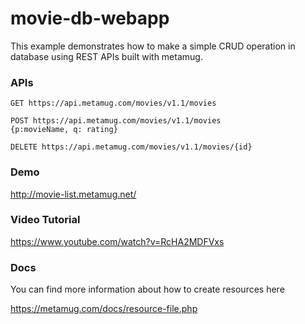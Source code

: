 # movie-db-webapp

This example demonstrates how to make a simple CRUD operation in database using REST APIs built with metamug.

### APIs

```
GET https://api.metamug.com/movies/v1.1/movies

POST https://api.metamug.com/movies/v1.1/movies
{p:movieName, q: rating}

DELETE https://api.metamug.com/movies/v1.1/movies/{id}
```

### Demo

http://movie-list.metamug.net/

### Video Tutorial

https://www.youtube.com/watch?v=RcHA2MDFVxs

### Docs 

You can find more information about how to create resources here

https://metamug.com/docs/resource-file.php
